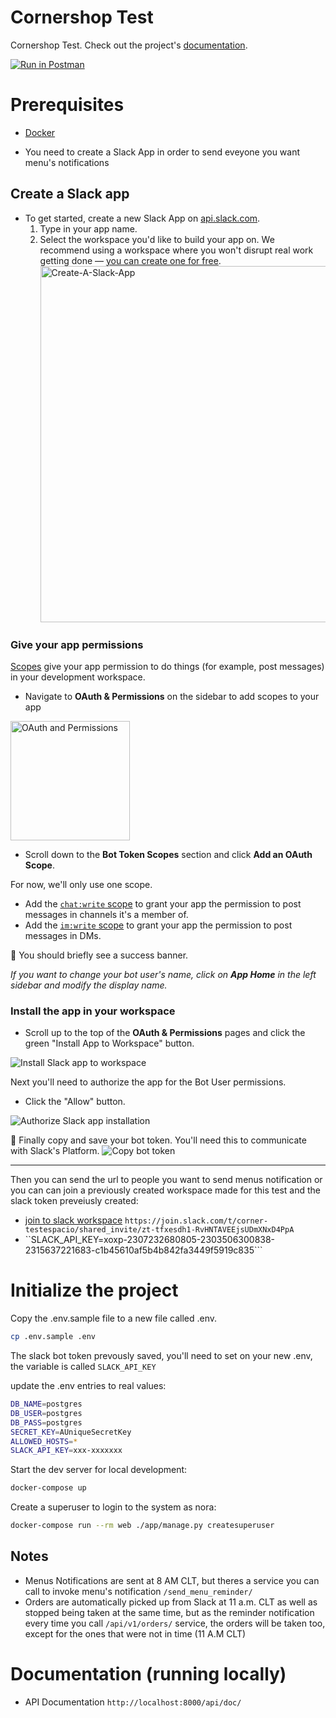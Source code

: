 # Cornershop Test

Cornershop Test. Check out the project's [documentation](http://ec2-54-71-45-249.us-west-2.compute.amazonaws.com:8001/).

[![Run in Postman](https://run.pstmn.io/button.svg)](https://app.getpostman.com/run-collection/b9555e7e412740e39c1a?action=collection%2Fimport)

# Prerequisites

- [Docker](https://docs.docker.com/docker-for-mac/install/)

- You need to create a Slack App in order to send eveyone you want menu's notifications
## Create a Slack app

- To get started, create a new Slack App on [api.slack.com](https://api.slack.com/apps?new_granular_bot_app=1).
  1. Type in your app name.
  2. Select the workspace you'd like to build your app on. We recommend using a workspace where you won't disrupt real work getting done — [you can create one for free](https://slack.com/get-started#create).
     <img width="570" alt="Create-A-Slack-App" src="https://user-images.githubusercontent.com/3329665/56550657-13224680-653b-11e9-8f91-15c17e6977b7.png">

### Give your app permissions

[Scopes](https://api.slack.com/scopes) give your app permission to do things (for example, post messages) in your development workspace.

- Navigate to **OAuth & Permissions** on the sidebar to add scopes to your app

<img width="191" alt="OAuth and Permissions" src="https://github.com/slackapi/python-slack-sdk/blob/main/tutorial/assets/oauth-permissions.png?raw=true">

- Scroll down to the **Bot Token Scopes** section and click **Add an OAuth Scope**.

For now, we'll only use one scope.

- Add the [`chat:write` scope](https://api.slack.com/scopes/chat:write) to grant your app the permission to post messages in channels it's a member of.
- Add the [`im:write` scope](https://api.slack.com/scopes/im:write) to grant your app the permission to post messages in DMs.

🎉 You should briefly see a success banner.

_If you want to change your bot user's name, click on **App Home** in the left sidebar and modify the display name._

### Install the app in your workspace

- Scroll up to the top of the **OAuth & Permissions** pages and click the green "Install App to Workspace" button.

![Install Slack app to workspace](https://github.com/slackapi/python-slack-sdk/blob/main/tutorial/assets/oauth-installation.png?raw=true)

Next you'll need to authorize the app for the Bot User permissions.

- Click the "Allow" button.

![Authorize Slack app installation](https://github.com/slackapi/python-slack-sdk/blob/main/tutorial/assets/authorize-install.png?raw=true)

🏁 Finally copy and save your bot token. You'll need this to communicate with Slack's Platform.
![Copy bot token](https://github.com/slackapi/python-slack-sdk/blob/main/tutorial/assets/bot-token.png?raw=true)

---
Then you can send the url to people you want to send menus notification or you can can join a previously created workspace made for this test and the slack token preveiusly created:

- [join to slack workspace](https://join.slack.com/t/corner-testespacio/shared_invite/zt-tfxesdh1-RvHNTAVEEjsUDmXNxD4PpA) ```https://join.slack.com/t/corner-testespacio/shared_invite/zt-tfxesdh1-RvHNTAVEEjsUDmXNxD4PpA```
- ``SLACK_API_KEY=xoxp-2307232680805-2303506300838-2315637221683-c1b45610af5b4b842fa3449f5919c835```

# Initialize the project

Copy the .env.sample file to a new file called .env.

```bash
cp .env.sample .env
```
The slack bot token prevously saved, you'll need to set on your new .env, the variable is called ```SLACK_API_KEY```

update the .env entries to real values:

```bash
DB_NAME=postgres
DB_USER=postgres
DB_PASS=postgres
SECRET_KEY=AUniqueSecretKey
ALLOWED_HOSTS=*
SLACK_API_KEY=xxx-xxxxxxx
```

Start the dev server for local development:

```bash
docker-compose up
```

Create a superuser to login to the system as nora:

```bash
docker-compose run --rm web ./app/manage.py createsuperuser
```

## Notes

- Menus Notifications are sent at 8 AM CLT, but theres a service you can call to invoke menu's notification ```/send_menu_reminder/```
- Orders are automatically picked up from Slack at 11 a.m. CLT as well as stopped being taken at the same time, but as the reminder notification every time you call ```/api/v1/orders/``` service, the orders will be taken too, except for the ones that were not in time (11 A.M CLT)

# Documentation (running locally) 

- API Documentation  ```http://localhost:8000/api/doc/```

